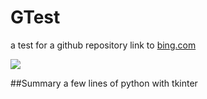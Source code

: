 # GTest
a test for a github repository
link to [bing.com](https://bing.com)

<image src = "Screenshot.png">

##Summary
a few lines of python with tkinter
